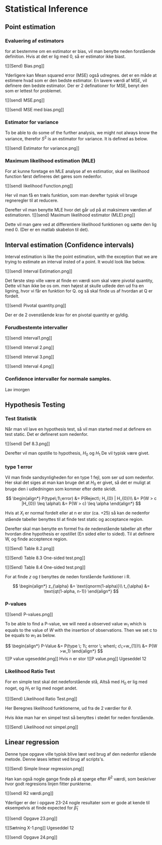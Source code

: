 
# Statistical Inference
## Point estimation

### Evaluering af estimators

for at bestemme om en estimator er bias, vil man benytte neden forstående definition. Hvis at det er lig med 0, så er estimator ikke biast. 

![[(Send) Bias.png]]

Yderligere kan Mean squared error (MSE) også udregnes. det er en måde at estimere hvad som er den bedste estimator. En lavere værdi af MSE, vil definere den bedste estimator. Der er 2 definationer for MSE, benyt den som er lettest for problemet. 

![[(send) MSE.png]]

![[(send) MSE med bias.png]]

### Estimator for variance

To be able to do some of the further analysis, we might not always know the variance, therefor $S^2$ is an estimator for variance. It is defined as below. 

![[(send) Estimator for variance.png]]

### Maximum likelihood estimation (MLE)

For at kunne foretage en MLE analyse af en estimatior, skal en likelihood function først defineres det gøres som nedenfor. 

![[(send) likelihood Function.png]]

Her vil man få en træls funktion, som man derefter typisk vil bruge regneregler til at reducere. 

Derefter vil man benytte MLE hvor det går ud på at maksimere værdien af estimatioren. 
![[(send) Maximum likelihood estimator (MLE).png]]

Dette vil man gøre ved at differentiere likelihood funktionen og sætte den lig med 0. (Der er en matlab skabelon til det).
## Interval estimation (Confidence intervals)

Interval estimation is like the point estimation, with the exception that we are trying to estimate an interval insted of a point. It would look like below.

![[(send) Interval Estimation.png]]


Det første step ville være at finde en værdi som skal være pivotal quantity, Dette vil han ikke be os om. men højest at skulle udlede den ud fra en ligning, hvor vi får en funktion for Q. og så skal finde us af hvordan at Q er fordelt. 

![[(send) Pivotal quantity.png]]

Der er de 2 ovenstående krav for en pivotal quantity er gyldig.

### Forudbestemte intervaller

![[(send) Interval1.png]]

![[(send) Interval 2.png]]

![[(send) Interval 3.png]]

![[(send) Interval 4.png]]

### Confidence intervaller for normale samples. 

Lav imorgen







## Hypothesis Testing

### Test Statistik 

Når man vil lave en hypothesis test, så vil man started med at definere en test static. Det er defineret som nedenfor. 

![[(send) Def 8.3.png]]

Derefter vil man opstille to hypothesis, $H_0$ og $H_{1}$ De vil typisk være givet. 
### type 1 error

Vil man finde sandsynligheden for en type 1 fejl, som ser ud som nedenfor. Her skal det siges at man kan bruge det at $H_{0}$ er givet, så det er muligt at bruge den i udledningen som kommer efter dette skridt. 

$$
\begin{align*}
P(type\;1\;error) &= P(Reject\; H_{0} | H_{0})\\
&= P(W > c |H_{0}) \leq \alpha\\
&= P(W > c) \leq \alpha
\end{align*}
$$

Hvis at $X_{i}$ er normal fordelt eller at n er stor (ca. +25) så kan de nedenfor stående tabeller benyttes til at finde test static og acceptance region. 

Derefter skal man benytte en formel fra de nedenstående tabeller alt efter hvordan dine hypothesis er opstillet (En sided eller to sided). Til at definere W, og finde acceptence region.  

![[(Send) Table 8.2.png]]

![[(Send) Table 8.3 One-sided test.png]]

![[(Send) Table 8.4 One-sided test.png]]


For at finde $z$ og $t$ benyttes de neden forstående funktioner i R.

$$
\begin{align*}
z_{\alpha} &= \text{qnorm(1-alpha)}\\
t_{\alpha} &= \text{qt(1-alpha, n-1)}   
\end{align*}
$$

### P-values

![[(send) P-values.png]]

To be able to find a P-value, we will need a observed value $w_{1}$ which is equals to the value of $W$ with the insertion of observations. Then we set c to be equals to $w_{1}$ as below. 

$$
\begin{align*}
P-Value &= P(type \; 1\; error \; when\; c\;=w_{1})\\
&= P(W >w_1)
\end{align*}
$$
![[P value ugeseddel.png]]
Hvis n er stor
![[P value.png]]
Ugeseddel 12
### Likelihood Ratio Test

For en simple test skal det nedeforstående stå, Altså med $H_{0}$ er lig med noget, og $H_{1}$ er lig med noget andet. 

![[(Send) Likelihood Ratio Test.png]]

Her Beregnes likelihood funktionerne, ud fra de 2 værdier for $\theta$.


Hvis ikke man har en simpel test så benyttes i stedet for neden forstående. 

![[(Send) Likelihood not simpel.png]]




## Linear regression


Denne type opgave ville typisk blive læst ved brug af den nedenfor stående metode. Denne løses lettest ved brug af scripts's.  

![[(Send) Simple linear regression.png]]

Han kan også nogle gange finde på at spørge efter $R^2$ værdi, som beskriver hvor godt regresions linjen fitter punkterne. 


![[(send) R2 værdi.png]]

Yderliger er der i opgave 23-24 nogle resultater som er gode at kende til eksempelvis at finde expected for $\hat{\beta}_{1}$

![[(send) Opgave 23.png]]

![[Sætning X-1.png]]
Ugeseddel 12

![[(send) Opgave 24.png]]


